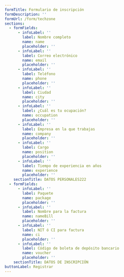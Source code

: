 ```yaml
---
formTitle: Formulario de inscripción
formDescription: ''
formUrl: /form/techzone
sections:
  - formFields:
      - infoLabel: ''
        label: Nombre completo
        name: name
        placeholder: ''
      - infoLabel: ''
        label: Correo electrónico
        name: email
        placeholder: ''
      - infoLabel: ''
        label: Teléfono
        name: phone
        placeholder: ''
      - infoLabel: ''
        label: Ciudad
        name: city
        placeholder: ''
      - infoLabel: ''
        label: ¿Cuál es tu ocupación?
        name: occupation
        placeholder: ''
      - infoLabel: ''
        label: Empresa en la que trabajas
        name: company
        placeholder: ''
      - infoLabel: ''
        label: Cargo
        name: position
        placeholder: ''
      - infoLabel: ''
        label: Tiempo de experiencia en años
        name: experience
        placeholder: ''
    sectionTitle: DATOS PERSONALES222
  - formFields:
      - infoLabel: ''
        label: Paquete
        name: package
        placeholder: ''
      - infoLabel: ''
        label: Nombre para la factura
        name: nameBill
        placeholder: ''
      - infoLabel: ''
        label: NIT ó CI para factura
        name: ci
        placeholder: ''
      - infoLabel: ''
        label: Código de boleta de depósito bancario
        name: voucher
        placeholder: ''
    sectionTitle: DATOS DE INSCRIPCIÓN
buttonLabel: Registrar
---
```


